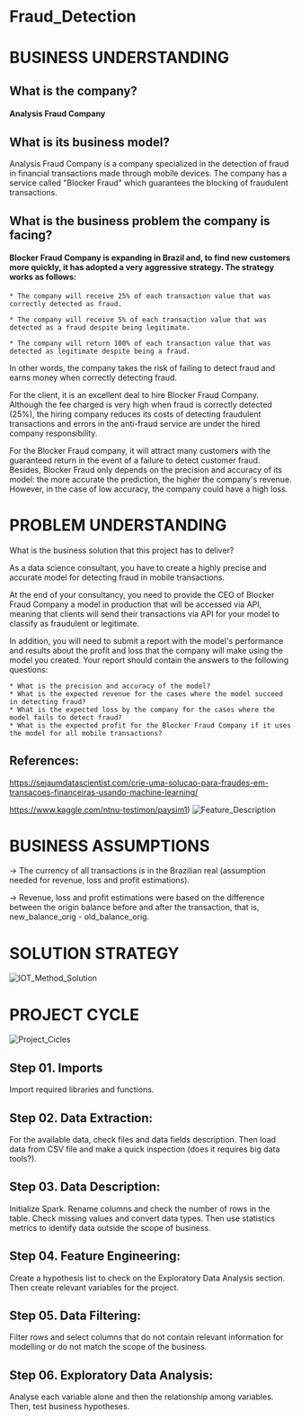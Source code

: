 # Fraud_Detection

# BUSINESS UNDERSTANDING

## What is the company?
#### Analysis Fraud Company

## What is its business model?
Analysis Fraud Company is a company specialized in the detection of fraud in financial transactions made through mobile devices. The company has a service called "Blocker Fraud" which guarantees the blocking of fraudulent transactions.

## What is the business problem the company is facing?

#### Blocker Fraud Company is expanding in Brazil and, to find new customers more quickly, it has adopted a very aggressive strategy. The strategy works as follows:

    * The company will receive 25% of each transaction value that was correctly detected as fraud.

    * The company will receive 5% of each transaction value that was detected as a fraud despite being legitimate.

    * The company will return 100% of each transaction value that was detected as legitimate despite being a fraud.

In other words, the company takes the risk of failing to detect fraud and earns money when correctly detecting fraud.

For the client, it is an excellent deal to hire Blocker Fraud Company. Although the fee charged is very high when fraud is correctly detected (25%), the hiring company reduces its costs of detecting fraudulent transactions and errors in the anti-fraud service are under the hired company responsibility.

For the Blocker Fraud company, it will attract many customers with the guaranteed return in the event of a failure to detect customer fraud. Besides, Blocker Fraud only depends on the precision and accuracy of its model: the more accurate the prediction, the higher the company's revenue. However, in the case of low accuracy, the company could have a high loss.

# PROBLEM UNDERSTANDING
What is the business solution that this project has to deliver?

As a data science consultant, you have to create a highly precise and accurate model for detecting fraud in mobile transactions.

At the end of your consultancy, you need to provide the CEO of Blocker Fraud Company a model in production that will be accessed via API, meaning that clients will send their transactions via API for your model to classify as fraudulent or legitimate.

In addition, you will need to submit a report with the model's performance and results about the profit and loss that the company will make using the model you created. Your report should contain the answers to the following questions:

    * What is the precision and accuracy of the model?
    * What is the expected revenue for the cases where the model succeed in detecting fraud?
    * What is the expected loss by the company for the cases where the model fails to detect fraud?
    * What is the expected profit for the Blocker Fraud Company if it uses the model for all mobile transactions?

## References:
https://sejaumdatascientist.com/crie-uma-solucao-para-fraudes-em-transacoes-financeiras-usando-machine-learning/

https://www.kaggle.com/ntnu-testimon/paysim1)
![Feature_Description](https://github.com/ehgeraldo/Fraud_Detection/assets/58346288/1acaefbb-f5f1-4f32-ae56-e9a48f032205)



# BUSINESS ASSUMPTIONS

-> The currency of all transactions is in the Brazilian real (assumption needed for revenue, loss and profit estimations).

-> Revenue, loss and profit estimations were based on the difference between the origin balance before and after the transaction, that is, new_balance_orig - old_balance_orig.

# SOLUTION STRATEGY
![IOT_Method_Solution](https://github.com/ehgeraldo/Fraud_Detection/assets/58346288/a15371e3-0e2b-4a0b-a919-7dee35a7b974)

# PROJECT CYCLE
![Project_Cicles](https://github.com/ehgeraldo/Fraud_Detection/assets/58346288/d0cb6f7b-894a-4cb6-9c2f-6138787d0bb5)

## Step 01. Imports
Import required libraries and functions.

## Step 02. Data Extraction:
For the available data, check files and data fields description. Then load data from CSV file and make a quick inspection (does it requires big data tools?).

## Step 03. Data Description:
Initialize Spark. Rename columns and check the number of rows in the table. Check missing values and convert data types. Then use statistics metrics to identify data outside the scope of business.

## Step 04. Feature Engineering:
Create a hypothesis list to check on the Exploratory Data Analysis section. Then create relevant variables for the project.

## Step 05. Data Filtering:
Filter rows and select columns that do not contain relevant information for modelling or do not match the scope of the business.

## Step 06. Exploratory Data Analysis:
Analyse each variable alone and then the relationship among variables. Then, test business hypotheses.




